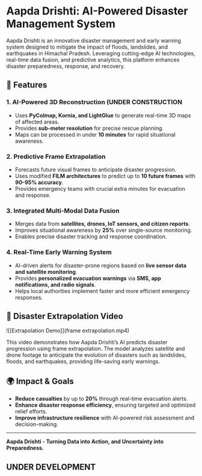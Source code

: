 # Aapda Drishti: AI-Powered Disaster Management System

Aapda Drishti is an innovative disaster management and early warning system designed to mitigate the impact of floods, landslides, and earthquakes in Himachal Pradesh. Leveraging cutting-edge AI technologies, real-time data fusion, and predictive analytics, this platform enhances disaster preparedness, response, and recovery.

## 🚀 Features

### **1. AI-Powered 3D Reconstruction** (UNDER CONSTRUCTION
- Uses **PyColmap, Kornia, and LightGlue** to generate real-time 3D maps of affected areas.
- Provides **sub-meter resolution** for precise rescue planning.
- Maps can be processed in under **10 minutes** for rapid situational awareness.

### **2. Predictive Frame Extrapolation**
- Forecasts future visual frames to anticipate disaster progression.
- Uses modified **FILM architectures** to predict up to **10 future frames** with **90-95% accuracy**.
- Provides emergency teams with crucial extra minutes for evacuation and response.

### **3. Integrated Multi-Modal Data Fusion**
- Merges data from **satellites, drones, IoT sensors, and citizen reports**.
- Improves situational awareness by **25%** over single-source monitoring.
- Enables precise disaster tracking and response coordination.

### **4. Real-Time Early Warning System**
- AI-driven alerts for disaster-prone regions based on **live sensor data and satellite monitoring**.
- Provides **personalized evacuation warnings** via **SMS, app notifications, and radio signals**.
- Helps local authorities implement faster and more efficient emergency responses.


## 🎥 Disaster Extrapolation Video
![[Extrapolation Demo]](frame extrapolation.mp4)

This video demonstrates how Aapda Drishti’s AI predicts disaster progression using frame extrapolation. The model analyzes satellite and drone footage to anticipate the evolution of disasters such as landslides, floods, and earthquakes, providing life-saving early warnings.

## 🌍 Impact & Goals
- **Reduce casualties** by up to **20%** through real-time evacuation alerts.
- **Enhance disaster response efficiency**, ensuring targeted and optimized relief efforts.
- **Improve infrastructure resilience** with AI-powered risk assessment and decision-making.



---
**Aapda Drishti - Turning Data into Action, and Uncertainty into Preparedness.**


## UNDER DEVELOPMENT

